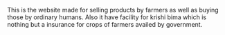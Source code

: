 This is the website made for selling products by farmers as well as buying those by ordinary humans. Also it have facility for krishi bima which is nothing but a insurance for crops of farmers availed by government.
